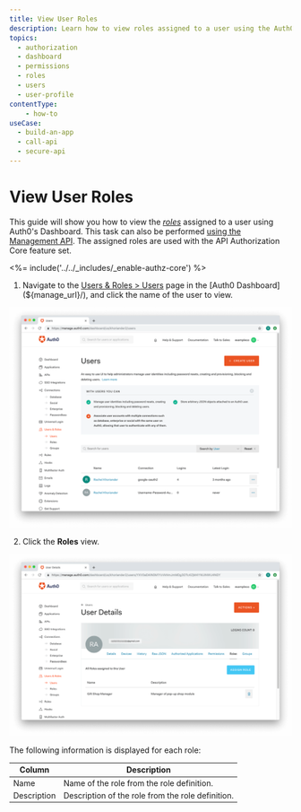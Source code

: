 ```yaml
---
title: View User Roles
description: Learn how to view roles assigned to a user using the Auth0 Management Dashboard. For use with Auth0's API Authorization Core feature set.
topics:
  - authorization
  - dashboard
  - permissions
  - roles
  - users
  - user-profile
contentType: 
    - how-to
useCase:
  - build-an-app
  - call-api
  - secure-api
---
```

# View User Roles

This guide will show you how to view the <dfn data-key="role">[roles](/authorization/concepts/rbac)</dfn> assigned to a user using Auth0's Dashboard. This task can also be performed [using the Management API](/api/management/guides/users/view-user-roles). The assigned roles are used with the API Authorization Core feature set.

<%= include('../../_includes/_enable-authz-core') %>

1. Navigate to the [Users & Roles > Users](${manage_url}/#/users) page in the [Auth0 Dashboard](${manage_url}/), and click the name of the user to view.

![Select User](/media/articles/authorization/user-list.png)

2. Click the **Roles** view.

![View Roles](/media/articles/authorization/user-prof-roles.png)

The following information is displayed for each role:

| **Column** | **Description** |
|------------|-----------------|
| Name | Name of the role from the role definition. |
| Description | Description of the role from the role definition. |
